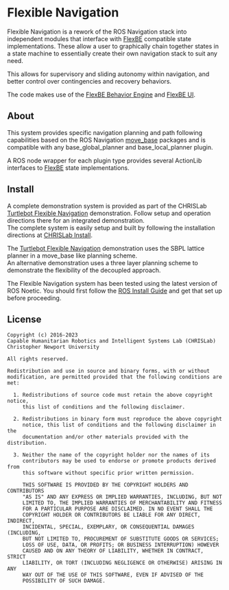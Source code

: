 Flexible Navigation
===================

Flexible Navigation is a rework of the ROS Navigation stack into independent modules that
interface with [FlexBE] compatible state implementations.  These allow a user to
graphically chain together states in a state machine to essentially
create their own navigation stack to suit any need.

This allows for supervisory and sliding autonomy within navigation, and better
control over contingencies and recovery behaviors.

The code makes use of the [FlexBE Behavior Engine] and [FlexBE UI].

About
-----

This system provides specific navigation planning and path following
capabilities based on the ROS Navigation [move_base] packages and is compatible
with any base_global_planner and base_local_planner plugin.

A ROS node wrapper for each plugin type provides several ActionLib
interfaces to [FlexBE] state implementations.

Install
-------

A complete demonstration system is provided as part of the CHRISLab [Turtlebot Flexible Navigation] demonstration.
Follow setup and operation directions there for an integrated demonstration.  
The complete system is easily setup and built by following the installation directions at [CHRISLab Install].

The [Turtlebot Flexible Navigation] demonstration uses the SBPL lattice planner in a move_base like planning scheme.  
An alternative demonstration uses a three layer planning scheme to demonstrate the flexibility of the decoupled approach.

The Flexible Navigation system has been tested using the latest version of ROS Noetic.
You should first follow the [ROS Install Guide] and get that set up before proceeding.

License
-------

	Copyright (c) 2016-2023
	Capable Humanitarian Robotics and Intelligent Systems Lab (CHRISLab)
	Christopher Newport University

	All rights reserved.

	Redistribution and use in source and binary forms, with or without
	modification, are permitted provided that the following conditions are met:

	  1. Redistributions of source code must retain the above copyright notice,
	     this list of conditions and the following disclaimer.

	  2. Redistributions in binary form must reproduce the above copyright
	     notice, this list of conditions and the following disclaimer in the
	     documentation and/or other materials provided with the distribution.

	  3. Neither the name of the copyright holder nor the names of its
	     contributors may be used to endorse or promote products derived from
	     this software without specific prior written permission.

	     THIS SOFTWARE IS PROVIDED BY THE COPYRIGHT HOLDERS AND CONTRIBUTORS
	     "AS IS" AND ANY EXPRESS OR IMPLIED WARRANTIES, INCLUDING, BUT NOT
	     LIMITED TO, THE IMPLIED WARRANTIES OF MERCHANTABILITY AND FITNESS
	     FOR A PARTICULAR PURPOSE ARE DISCLAIMED. IN NO EVENT SHALL THE
	     COPYRIGHT HOLDER OR CONTRIBUTORS BE LIABLE FOR ANY DIRECT, INDIRECT,
	     INCIDENTAL, SPECIAL, EXEMPLARY, OR CONSEQUENTIAL DAMAGES (INCLUDING,
	     BUT NOT LIMITED TO, PROCUREMENT OF SUBSTITUTE GOODS OR SERVICES;
	     LOSS OF USE, DATA, OR PROFITS; OR BUSINESS INTERRUPTION) HOWEVER
	     CAUSED AND ON ANY THEORY OF LIABILITY, WHETHER IN CONTRACT, STRICT
	     LIABILITY, OR TORT (INCLUDING NEGLIGENCE OR OTHERWISE) ARISING IN ANY
	     WAY OUT OF THE USE OF THIS SOFTWARE, EVEN IF ADVISED OF THE
	     POSSIBILITY OF SUCH DAMAGE.

[FlexBE]: https://flexbe.github.io
[FlexBE Behavior Engine]: https://github.com/FlexBE/flexbe_behavior_engine
[FlexBE UI]: https://github.com/FlexBE/flexbe_app

[move_base]: http://wiki.ros.org/move_base
[ROS Install Guide]: http://wiki.ros.org/noetic/Installation
[Turtlebot Flexible Navigation]: https://github.com/CNURobotics/chris_turtlebot_flexible_navigation
[CHRISLab Install]: https://github.com/CNURobotics/chris_install
